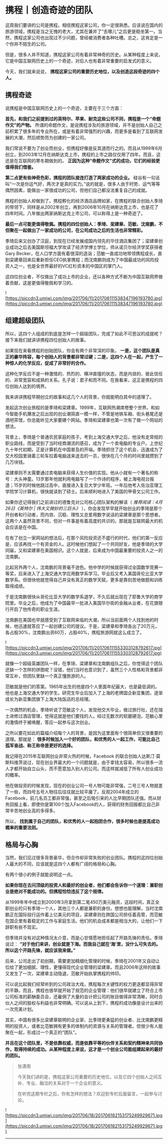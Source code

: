 # 携程丨创造奇迹的团队

这周我们要讲的公司是携程。相信携程这家公司，你一定很熟悉。应该说在国内的旅游领域，携程是当之无愧的老大，尤其在兼并了“去哪儿”之后更是稳坐第一。当然，携程这家公司也出现过不少问题，曾经被消费者各种吐槽。总之，这肯定是一个你并不陌生的公司。

但是，很多人并不知道，携程这家公司有着非常神奇的历史。从某种程度上来说，它是中国互联网历史上的一个奇迹，对后人也有着非常重要的启发式的意义。

今天，我们就来说说， **携程这家公司的重要历史地位，以及创造这段奇迹的四个人。**

## 携程奇迹

说携程是中国互联网历史上的一个奇迹，主要在于三个方面：

 **首先，和我们之前提到过的英特尔、苹果、耐克这些公司不同，携程是一个“命题作文”的产物。** 所谓的命题作文，是说携程涉及的旅游领域，并不是创始人自己之前积累了很多年的专业所在，或是有着非常强烈的兴趣，而更多是看到了互联网发展的大潮，然后顺势而为创建的一家公司。

我们常说不要为了创业而创业，但携程好像是反其道而行之的。而且从1999年6月创立，到2003年12月在纳斯达克上市，携程的上市之路仅仅用了四年。而且，这还是在互联网的寒冬期做到的。 **正因为这种“命题作文”式的成功，它们的经验更值得我们借鉴。**

 **第二点更有些神奇色彩，携程的团队接连打造了两家成功的企业。** 硅谷有一句话叫“一次是你运气好，两次才是真的实力。”说的就是，很多人由于时势、运气等等偶然因素，能做出一家很成功的公司，但他们自己都没法重复自己的成就。

携程的创始人却做到了。携程孵化的经济酒店品牌如家，在携程的联合创始人季琦的带领下，同样是从2002年创立，再到2006年10月在纳斯达克上市，也是花了四年时间。八年做出两家纳斯达克上市公司，可以称得上是一种奇迹了。

 **最后一点可能更值得敬佩。携程的四位创始人：季琦、梁建章、范敏、沈南鹏，不但聚在一起做出了一家成功的公司，在公司成功之后的生活也非常精彩。**  

季琦后来又创办了汉庭，到现在已经发展成国内领先的华住酒店集团了；梁建章创业成功之后去美国斯坦福大学攻读了经济学博士学位，师从诺贝尔经济学奖获得者 Gary Becker，在人口学方面有着很深的造诣；范敏一直成功地带领携程成长，直到梁建章回来后重新担任CEO执掌携程；而沈南鹏则成为了中国最成功的风险投资人之一，也是全世界最好的VC红杉资本的中国区的掌门人。

这四位创业者，不仅做出了成功上市的企业，还以各种方式不断为中国互联网界做着贡献，这是更值得敬佩和学习的。

![https://piccdn3.umiwi.com/img/201706/11/201706111538347196193780.jpg](https://piccdn3.umiwi.com/img/201706/11/201706111538347196193780.jpg)

## 组建超级团队

所以，这四个人组成的到底是怎样一个超级团队，完成了如此不可思议的成就呢？接下来我们就讲讲携程四位创始人的故事。

如果现在来看携程的创始团队，你会有两个非常深的印象。 **一是，这个团队是真正的豪华阵容，每个创始人的背景都非常过硬；二是，这四个人在一起，产生了一种惊人的化学反应，促成了非常好的合作。**

这种化学反应不是一种激情的、热烈的、横冲直撞的状态，而是内敛的、彼此信任的、非常宽容和成熟的关系。孔子说：君子和而不同。在我看来，这正是携程的四位创始人达到的境界。

我来讲讲携程早期创立的故事和这几个人的背景，你就能明白其中的道理了。

发起这次创业旅程的是季琦和梁建章。1999年，互联网热潮席卷整个世界。和如今智能手机爆发之后出现的创业潮简直一模一样，不管是地铁车厢、街头巷尾还是酒吧茶馆，你总能听见大家要建个网站。季琦和梁建章也第一次有了做一个网站的想法。

背景上，季琦是个普通农民家庭的孩子。考到上海交通大学之后，他没有走常规的职业路线，而是受到了当时经商潮流的感召，成为了一个卖电脑的专业户。上世纪九十年代初期，正是计算机在中国普及的开端。季琦抓住了这个机会，迅速成为了交大校园里骑着三轮车拉着电脑送来送去的一员，很快在几个月的时间里就攒到了几万块钱。

梁建章则不太需要通过卖电脑来获得人生价值的实现。他从小就有一个著名的称号：大头神童。13岁那年他就利用电脑写了一个作诗的程序，被上海电视台报道；15岁的时候他跳过高中，直接进入复旦大学少年班。一年后他考入佐治亚理工学院学习计算机，很快就读到了硕士。后来顺利地进入了美国的甲骨文公司工作。

如果你还记得我们之前讲过的德鲁克对公司核心团队架构的解读（ *推荐阅读：4月26日《英特尔 | 伟大又微妙的三巨头》* ），你会发现早早就开始创业的季琦是那个开创者和行动者，而内敛、沉稳、理性又总爱用数字说话的梁建章是那个思想者。这两个人虽然背景不同，但对一件事是有着高度的共识的。那就是互联网最大的机会应该是在中国。

在有了创立一家网站的想法后，在那个风险投资还不盛行的时代，他们的第一反应是，应该再找一个有资金的人。这时候他们想起了一个共同好友，他是季琦的大学同届，又和梁建章在美国相识。这个人就是，后来成为中国最重要的投资人之一的沈南鹏。

比起另外两个人，沈南鹏的背景毫不逊色。他中学的时候就获得过全国数学竞赛一等奖，后来进入了上海交通大学应用数学系学习。毕业后又考入美国哥伦比亚大学数学系。但很快他就觉得自己并没有真正的数学天赋，更多是靠刻苦地做题和训练取得成绩。

于是沈南鹏很快从哥伦比亚大学的数学系退学，不久后就出现在了耶鲁大学的商学院里。毕业之后，他成为了中国最早一批进入美国华尔街的金融从业者，在花旗银行开启了他传奇的职业生涯。

沈南鹏在美国也早就感受到了互联网来临的大潮，所以当前面两个人找到他的时候，他迅速就答应了一起创建公司的提议。于是，梁建章和季琦各出了20万元，各占股30%，沈南鹏出资60万，占股40%，携程旅游网就这么成立了。

![https://piccdn3.umiwi.com/img/201706/11/201706111553303128792617.jpg](https://piccdn3.umiwi.com/img/201706/11/201706111553303128792617.jpg)

就像一个超级英雄团队一样，在季琦、梁建章和沈南鹏组队之后，你觉得这个团队还缺一个怎样的拼图呢？没错，他们当时也意识到了，虽然三个人性格和背景都非常互补，但团队里缺一个真正懂旅游的人。

范敏就是他们的答案。1965年出生的他是四个人里面年纪最大，也是最低调的。他也是上海交通大学的学生。研究生毕业后加入了上海的老牌国企新亚集团，逐渐成长为新亚集团旗下上海大陆饭店的总经理。

一次偶然的机会，季琦听说了范敏这个人，发现他交大毕业，做过旅行社，还在瑞士进修过酒店管理，觉得这就是他们要找的人。经过无数次的软磨硬泡，范敏心里的激情终于被唤醒，答应一起参与这次创业。

之所以要花如此的篇幅介绍每个人的背景，是因为这里面有个很简单但又很重要的道理。那就是： **很多时候加入一个好的团队，和优秀的人一起工作，可能比自己孤军奋战、称王称帝是更好的选择。**

我记得在2015年互联网创业非常火热的时候，Facebook 的联合创始人达斯汀·莫斯科维茨说过，现在创业界最大的一个问题就是，由于拿钱太容易，所以很多一流人才都开始自立山头，而不愿意加入别人的公司。而这样就减低了所有人创业成功的概率。

他在做投资的时候发现，现在的创业公司一号人物可能非常强，二号三号人物就差了一些，而四号五号人物往后往往就比较平庸了。反观2004年成立的Facebook，前几名员工都非常强，甚至之后吸引来的人比早期团队还强。而从财务回报上看，即使你是第100个加入Facebook的人，获得的财务回报都比自己非常辛苦地创业高的多得多。

所以， **找到属于自己的团队，和优秀的人一起抱团合作，很多时候也是提高成功概率的重要法则。**

## 格局与心胸

当然，我们见过很多背景豪华，但合作却非常失败的创业团队。携程的这四位创始人最大的不同，应该就是这四个人都有广阔的格局和心胸。

有两个很小的例子就能说明这一点。

 **如果你现在去问顶级的投资人和最好的创业者，他们都会告诉你一个道理：兼职创业是绝对不能成功的。但携程恰恰违反了这个规律。**

从1999年年中成立到2000年3月拿到第二笔450万美元融资，这段时间，真正全职创业的只有季琦一个人，其他三个人都是兼职的身份。想想也能理解，当时沈南鹏正在国际投行运作着上亿美元的项目，梁建章则在跨国公司担任着高管，而范敏在国企里有着稳定的工作与家庭生活。他们的机会成本都是相当大的，让他们一下辞职有些不现实。

但季琦并没有对这种情况太介意，而是心甘情愿地担任起了开路先锋的责任。季琦说过： **“对于他们来讲，创业就是下海。而我自己就在‘海’里，没什么可失去的。所以这个开路先锋，就应该我来做。”**

后来，公司走出了初创期，需要更加精细化管理的时候，季琦在2001年又自动让位给了更加细腻、理性，更懂得现代企业管理的梁建章。而且2006年这样的故事又发生了一次，梁建章主动隐退，范敏开始执掌携程的帅印。

可以说比起我们经常听到的公司政治大戏，携程每次关键性的权力更迭都显得异常的平静。而且，携程也很早就开始了规范的企业管理：他们很早就建立了符合上市公司标准的薪酬委员会，还雇佣了大量的会计把公司的账目做得非常清晰，同时合伙人之间的股权与利益也非常明确。可以说从上到下，携程的成功像是设计出来的一次完美计划。

其实，中国有很多比梁建章聪明的企业家、比季琦更勇猛的创业者、比沈南鹏更精明的投资人，或者比范敏拥有更多的体制内的资源与关系的管理者。但很少有人能聚在一起，形成过一个真正的“团队”。

 **并且在这个团队里，不是依靠权威，而是依靠平等的伙伴关系和契约精神来共同协作，取得持续的成功。从某种程度上来说，这才是一个创业公司能组建起来的最好的团队。**

> 张潇雨
> 
> 今天我们讲的是，携程这家公司重要的历史地位，以及它四个创始人之间互补、专业、融洽的关系对于一个企业的意义。
> 
> 在听完这期专栏之后，你有怎样的想法？欢迎到专栏后面留言，一起参与讨论。

![https://piccdn3.umiwi.com/img/201706/18/201706182153175249929671.jpg](https://piccdn3.umiwi.com/img/201706/18/201706182153175249929671.jpg)

---
